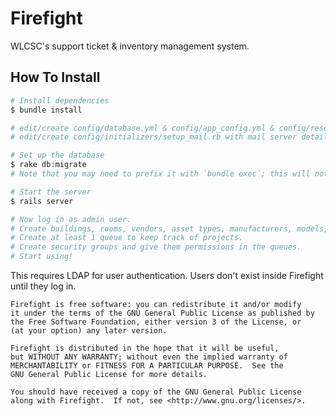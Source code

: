 # Firefight

WLCSC's support ticket & inventory management system.

## How To Install

```sh
# Install dependencies
$ bundle install

# edit/create config/database.yml & config/app_config.yml & config/resque.yml
# edit/create config/initializers/setup_mail.rb with mail server details.

# Set up the database
$ rake db:migrate
# Note that you may need to prefix it with `bundle exec`; this will not cause problems.

# Start the server
$ rails server

# Now log in as admin user.
# Create buildings, rooms, vendors, asset types, manufacturers, models, and assets--in that order.
# Create at least 1 queue to keep track of projects.
# Create security groups and give them permissions in the queues.
# Start using!
```

This requires LDAP for user authentication.  Users don't exist inside Firefight until they log in.

    Firefight is free software: you can redistribute it and/or modify
    it under the terms of the GNU General Public License as published by
    the Free Software Foundation, either version 3 of the License, or
    (at your option) any later version.

    Firefight is distributed in the hope that it will be useful,
    but WITHOUT ANY WARRANTY; without even the implied warranty of
    MERCHANTABILITY or FITNESS FOR A PARTICULAR PURPOSE.  See the
    GNU General Public License for more details.

    You should have received a copy of the GNU General Public License
    along with Firefight.  If not, see <http://www.gnu.org/licenses/>.
